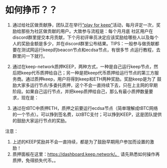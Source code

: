 # 如何挣币？？

1. 通过给社区做贡献挣，团队正在举行[“play for keep”](https://blog.keep.network/how-to-play-for-keeps-297f246455d4)活动，每月评定一次，奖励给那些为社区做贡献的用户。大致参与流程是：每个月月底
社区用户在discord群里提交本月贡献，下个月初评审员决定应该奖励给哪些人以及每个人的奖励金额是多少，并在discord群里公布结果。TIPS：一般参与做贡献都要在测试网运行keep的beacon节点和ecdsa节点，有很多节
点运行教程，去群里问一下就行。

2. 通过在keep-network质押KEEP，两种方式，一种是自己运行keep节点，然后把keep代币质押给自己；另一种是把keep代币质押给运行节点的第三方服务商。通过质押keep，用户将得到keep和ETH两种奖励。奖励keep是为了
鼓励大家多运行节点/多委托质押，这个不会一直持续下去，只在上主网的早期阶段。如果自己运行节点，并把keep质押给自己，那么有最小质押数量要求，现在是：

3. 通过在tBTC中质押ETH，质押之前要运行ecdsa节点（简单理解成tBTC网络的一个节点）。可以挣到签名费，以tBTC支付；可以挣到KEEP，这是团队提供的鼓励大家运行节点的奖励。

注意： 

1. 上述的KEEP奖励并不会一直持续，都是为了鼓励早期用户参加而设置的激励！
2. 质押面板在这里：https://dashboard.keep.network/。
请先熟悉如何操作再质押，免得损失代币。。
